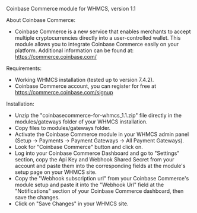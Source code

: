 Coinbase Commerce module for WHMCS, version 1.1

About Coinbase Commerce:
- Coinbase Commerce is a new service that enables merchants to accept multiple cryptocurrencies directly into a user-controlled wallet.
This module allows you to integrate Coinbase Commerce easily on your platform.
Additional information can be found at:
https://commerce.coinbase.com/

Requirements:
- Working WHMCS installation (tested up to version 7.4.2).
- Coinbase Commerce account, you can register for free at https://commerce.coinbase.com/signup

Installation:
- Unzip the "coinbasecommerce-for-whmcs_1.1.zip" file directly in the modules/gateways folder of your WHMCS installation.
- Copy files to modules/gateways folder.
- Activate the Coinbase Commerce module in your WHMCS admin panel (Setup -> Payments -> Payment Gateways -> All Payment Gateways).
- Look for "Coinbase Commerce" button and click on.
- Log into your Coinbase Commerce Dashboard and go to "Settings" section, copy the Api Key and Webhook Shared Secret from your account and paste them into the corresponding fields at the module's setup page on your WHMCS site.
- Copy the "Webhook subscription url" from your Coinbase Commerce's module setup and paste it into the "Webhook Url" field at the "Notifications" section of your Coinbase Commerce dashboard, then save the changes.
- Click on "Save Changes" in your WHMCS site.
